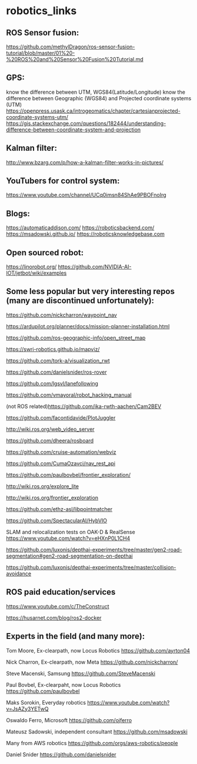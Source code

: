 # robotics_links


## ROS Sensor fusion:
https://github.com/methylDragon/ros-sensor-fusion-tutorial/blob/master/01%20-%20ROS%20and%20Sensor%20Fusion%20Tutorial.md 



## GPS: 
know the difference between UTM, WGS84(Latitude/Longitude)
know the difference between Geographic (WGS84) and Projected coordinate systems (UTM)
https://openpress.usask.ca/introgeomatics/chapter/cartesianprojected-coordinate-systems-utm/
https://gis.stackexchange.com/questions/182444/understanding-difference-between-coordinate-system-and-projection

## Kalman filter:
http://www.bzarg.com/p/how-a-kalman-filter-works-in-pictures/ 

## YouTubers for control system:
https://www.youtube.com/channel/UCq0imsn84ShAe9PBOFnoIrg

## Blogs:
https://automaticaddison.com/
https://roboticsbackend.com/ 
https://msadowski.github.io/
https://roboticsknowledgebase.com

## Open sourced robot:
https://linorobot.org/ 
https://github.com/NVIDIA-AI-IOT/jetbot/wiki/examples 

## Some less popular but very interesting repos (many are discontinued unfortunately):

https://github.com/nickcharron/waypoint_nav

https://ardupilot.org/planner/docs/mission-planner-installation.html

https://github.com/ros-geographic-info/open_street_map

https://swri-robotics.github.io/mapviz/

https://github.com/tork-a/visualization_rwt

https://github.com/danielsnider/ros-rover

https://github.com/lgsvl/lanefollowing

https://github.com/vmayoral/robot_hacking_manual 

(not ROS related)https://github.com/ika-rwth-aachen/Cam2BEV

https://github.com/facontidavide/PlotJuggler 

http://wiki.ros.org/web_video_server

https://github.com/dheera/rosboard

https://github.com/cruise-automation/webviz

https://github.com/CumaOzavci/nav_rest_api

https://github.com/paulbovbel/frontier_exploration/

http://wiki.ros.org/explore_lite

http://wiki.ros.org/frontier_exploration

https://github.com/ethz-asl/libpointmatcher 

https://github.com/SpectacularAI/HybVIO 

SLAM and relocalization tests on OAK-D & RealSense  https://www.youtube.com/watch?v=eHXnP0L1CH4

https://github.com/luxonis/depthai-experiments/tree/master/gen2-road-segmentation#gen2-road-segmentation-on-depthai 

https://github.com/luxonis/depthai-experiments/tree/master/collision-avoidance 


## ROS paid education/services

https://www.youtube.com/c/TheConstruct

https://husarnet.com/blog/ros2-docker

## Experts in the field (and many more):

Tom Moore, Ex-clearpath, now Locus Robotics
https://github.com/ayrton04

Nick Charron, Ex-clearpath, now Meta
https://github.com/nickcharron/

Steve Macenski, Samsung
https://github.com/SteveMacenski

Paul Bovbel, Ex-clearpaht, now Locus Robotics
https://github.com/paulbovbel

Maks Sorokin, Everyday robotics
https://www.youtube.com/watch?v=JsAZy3YETwQ

Oswaldo Ferro, Microsoft
https://github.com/ojferro

Mateusz Sadowski, independent consultant
https://github.com/msadowski

Many from AWS robotics
https://github.com/orgs/aws-robotics/people 

Daniel Snider
https://github.com/danielsnider
